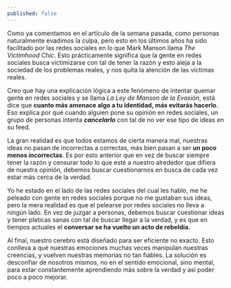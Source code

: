 ```yaml
---
published: false
---
```

Como ya comentamos en el artículo de la semana pasada, como personas naturalmente evadimos la culpa, pero esto en los últimos años ha sido facilitado por las redes sociales en lo que Mark Manson llama _The Victimhood Chic_. Esto prácticamente significa que la gente en redes sociales busca victimizarse con tal de tener la razón y esto aleja a la sociedad de los problemas reales, y nos quita la atención de las víctimas reales.

Creo que hay una explicación lógica a este fenómeno de intentar quemar gente en redes sociales y se llama _La Ley de Manson de la Evasión_, está dice que **cuanto más amenace algo a tu identidad, más evitarás hacerlo**. Eso explica por qué cuando alguien pone su opinión en redes sociales, un grupo de personas intenta **_cancelarlo_** con tal de no ver ese tipo de ideas en su feed.

La gran realidad es que todos estamos de cierta manera mal, nuestras ideas no pasan de incorrectas a correctas, más bien pasan a ser **un poco menos incorrectas**. Es por esto anterior que en vez de buscar siempre tener la razón y censurar todo lo que esté a nuestro alrededor que difiera de nuestra opinión, debemos buscar cuestionarnos en busca de cada vez estar más cerca de la verdad.

Yo he estado en el lado de las redes sociales del cual les hablo, me he peleado con gente en redes sociales porque no me gustaban sus ideas, pero la mera realidad es que el pelearse por redes sociales no lleva a ningún lado. En vez de juzgar a personas, debemos buscar cuestionar ideas y tener platicas sanas con tal de buscar llegar a la verdad, y es que en tiempos actuales el **conversar se ha vuelto un acto de rebeldía.**

Al final, nuestro cerebro está diseñado para ser eficiente no exacto. Esto conlleva a qué nuestras emociones muchas veces manipulan nuestras creencias, y vuelven  nuestras memorias no tan fiables. La solución es desconfiar de nosotros mismos, no en el sentido emocional, sino mental, para estar constantemente aprendiendo más sobre la verdad y así poder poco a poco mejorar.


